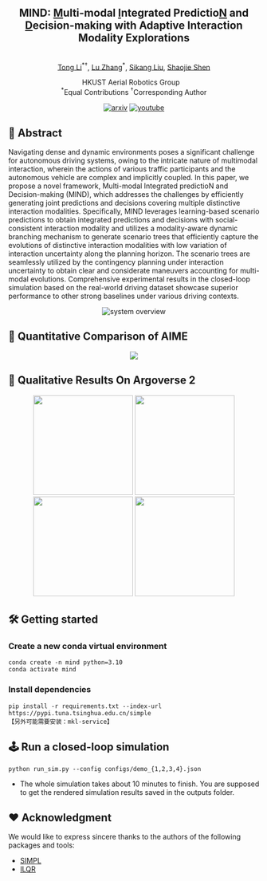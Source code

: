 <div align="center">
    <h2>MIND: <ins>M</ins>ulti-modal <ins>I</ins>ntegrated Predictio<ins>N</ins> and <ins>D</ins>ecision-making with Adaptive Interaction Modality Explorations</h2>
    <br>
        <a href="https://uav.hkust.edu.hk/current-members/" target="_blank">Tong Li</a><sup>*†</sup>,
        <a href="https://masterizumi.github.io/" target="_blank">Lu Zhang</a><sup>*</sup>,
        <a href="https://github.com/sikang" target="_blank">Sikang Liu</a>,
        <a href="https://uav.hkust.edu.hk/group/" target="_blank">Shaojie Shen</a>
    <p>
        <h45>
            HKUST Aerial Robotics Group &nbsp;&nbsp;
            <br>
        </h5>
        <sup>*</sup>Equal Contributions
        <sup>†</sup>Corresponding Author
    </p>
    <a href='https://arxiv.org/pdf/2408.13742'><img src='https://img.shields.io/badge/arXiv-MIND-red' alt='arxiv'></a>
    <a href='https://www.youtube.com/watch?v=Bwlb5Dz2OZQ'><img src='https://img.shields.io/badge/Video-MIND-blue' alt='youtube'></a>
</div>

## 📃 Abstract
Navigating dense and dynamic environments poses a significant challenge for autonomous driving systems, owing to the intricate nature of multimodal interaction, wherein the actions of various traffic participants and the autonomous vehicle are complex and implicitly coupled. In this paper, we propose a novel framework, Multi-modal Integrated predictioN and Decision-making (MIND), which addresses the challenges by efficiently generating joint predictions and decisions covering multiple distinctive interaction modalities. Specifically, MIND leverages learning-based scenario predictions to obtain integrated predictions and decisions with social-consistent interaction modality and utilizes a modality-aware dynamic branching mechanism to generate scenario trees that efficiently capture the evolutions of distinctive interaction modalities with low variation of interaction uncertainty along the planning horizon. The scenario trees are seamlessly utilized by the contingency planning under interaction uncertainty to obtain clear and considerate maneuvers accounting for multi-modal evolutions. Comprehensive experimental results in the closed-loop simulation based on the real-world driving dataset showcase superior performance to other strong baselines under various driving contexts.

<div align="center">
  <img src="misc/overview.png" alt="system overview" />
</div>



## 🔎 Quantitative Comparison of AIME
<p align="center">
  <img src="misc/aime_quan.png"/>
</p>

## 🔎 Qualitative Results On Argoverse 2
<p align="center">
  <img src="misc/av2_sim_1.gif" width = "200"/>
  <img src="misc/av2_sim_2.gif" width = "200"/>
  <img src="misc/av2_sim_3.gif" width = "200"/>
  <img src="misc/av2_sim_4.gif" width = "200"/>
</p>

## 🛠️ Getting started
### Create a new conda virtual environment
```
conda create -n mind python=3.10
conda activate mind
```

### Install dependencies
```
pip install -r requirements.txt --index-url https://pypi.tuna.tsinghua.edu.cn/simple
【另外可能需要安装：mkl-service】
```

## 🕹️ Run a closed-loop simulation
```
python run_sim.py --config configs/demo_{1,2,3,4}.json
```
- The whole simulation takes about 10 minutes to finish.
You are supposed to get the rendered simulation results saved in the outputs folder.
##  ❤️ Acknowledgment
We would like to express sincere thanks to the authors of the following packages and tools:
- [SIMPL](https://github.com/HKUST-Aerial-Robotics/SIMPL)
- [ILQR](https://github.com/anassinator/ilqr)

